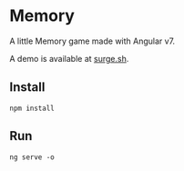 # Memory
A little Memory game made with Angular v7.

A demo is available at [surge.sh](https://minimemory.surge.sh). 

## Install
````
npm install
````

## Run 
````
ng serve -o
